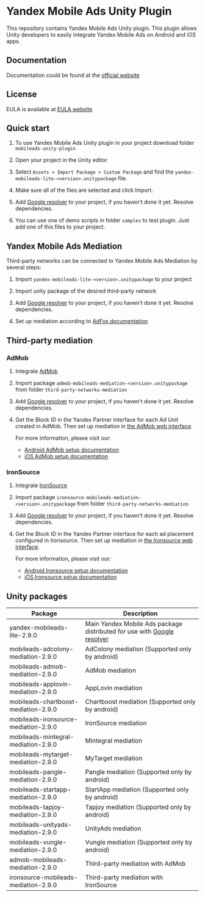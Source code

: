 # Yandex Mobile Ads Unity Plugin

This repository contains Yandex Mobile Ads Unity plugin. This plugin allows Unity developers to easily integrate Yandex
Mobile Ads on Android and iOS apps.

## Documentation

Documentation could be found at the [official website][DOCUMENTATION]

## License

EULA is available at [EULA website][LICENSE]

## Quick start

1. To use Yandex Mobile Ads Unity plugin in your project download folder `mobileads-unity-plugin`

2. Open your project in the Unity editor

3. Select `Assets > Import Package > Custom Package` and find the `yandex-mobileads-lite-<version>.unitypackage` file.

4. Make sure all of the files are selected and click Import.

5. Add [Google resolver] to your project, if you haven't done it yet. Resolve dependencies.

6. You can use one of demo scripts in folder `samples` to test plugin. Just add one of this files to your project.

## Yandex Mobile Ads Mediation

Third-party networks can be connected to Yandex Mobile Ads Mediation by several steps:

1. Import `yandex-mobileads-lite-<version>.unitypackage` to your project

2. Import unity package of the desired third-party network

3. Add [Google resolver] to your project, if you haven't done it yet. Resolve dependencies.

4. Set up mediation according
   to [AdFox documentation](https://yandex.com/dev/mobile-ads/doc/plugins/unity/mob-mediation/list-network-docpage/)

## Third-party mediation

### AdMob

1. Integrate [AdMob](https://developers.google.com/admob/unity/start)

2. Import package `admob-mobileads-mediation-<version>.unitypackage` from folder `third-party-networks-mediation`

3. Add [Google resolver] to your project, if you haven't done it yet. Resolve dependencies.

4. Get the Block ID in the Yandex Partner interface for each Ad Unit created in AdMob. Then set up mediation
   in [the AdMob web interface](https://apps.admob.com).

   For more information, please visit our:
    * [Android AdMob setup documentation](https://yandex.com/dev/mobile-ads/doc/android/adapters/admob-adapter-docpage/#setting)
    * [iOS AdMob setup documentation](https://yandex.com/dev/mobile-ads/doc/ios/adapters/admob-adapter-docpage/#setting)

### IronSource

1. Integrate [IronSource](https://developers.is.com/ironsource-mobile/unity/unity-plugin/)

2. Import package `ironsource-mobileads-mediation-<version>.unitypackage` from folder `third-party-networks-mediation`

3. Add [Google resolver] to your project, if you haven't done it yet. Resolve dependencies.

4. Get the Block ID in the Yandex Partner interface for each ad placement configured in Ironsource. Then set up
   mediation in [the Ironsource web interface](https://platform.ironsrc.com/partners/dashboard).

   For more information, please visit our:
    * [Android Ironsource setup documentation](https://yandex.com/dev/mobile-ads/doc/android/adapters/ironsource-adapter-docpage/#setting)
    * [iOS Ironsource setup documentation](https://yandex.com/dev/mobile-ads/doc/ios/adapters/ironsource-adapter-docpage/#setting)

## Unity packages

| Package                              | Description                                                               |
|--------------------------------------|---------------------------------------------------------------------------|
| yandex-mobileads-lite-2.9.0          | Main Yandex Mobile Ads package distributed for use with [Google resolver] |
| mobileads-adcolony-mediation-2.9.0   | AdColony mediation (Supported only by android)                            |
| mobileads-admob-mediation-2.9.0      | AdMob mediation                                                           |
| mobileads-applovin-mediation-2.9.0   | AppLovin mediation                                                        |
| mobileads-chartboost-mediation-2.9.0 | Chartboost mediation (Supported only by android)                          |
| mobileads-ironsource-mediation-2.9.0 | IronSource mediation                                                      |
| mobileads-mintegral-mediation-2.9.0  | Mintegral mediation                                                       |
| mobileads-mytarget-mediation-2.9.0   | MyTarget mediation                                                        |
| mobileads-pangle-mediation-2.9.0     | Pangle mediation (Supported only by android)                              |
| mobileads-startapp-mediation-2.9.0   | StartApp mediation (Supported only by android)                            |
| mobileads-tapjoy-mediation-2.9.0     | Tapjoy mediation (Supported only by android)                              |
| mobileads-unityads-mediation-2.9.0   | UnityAds mediation                                                        |
| mobileads-vungle-mediation-2.9.0     | Vungle mediation (Supported only by android)                              |
| admob-mobileads-mediation-2.9.0      | Third-party mediation with AdMob                                          |
| ironsource-mobileads-mediation-2.9.0 | Third-party mediation with IronSource                                     |

[Google resolver]: https://github.com/googlesamples/unity-jar-resolver

[DOCUMENTATION]: https://yandex.com/dev/mobile-ads/

[LICENSE]: https://legal.yandex.com/partner_ch/
